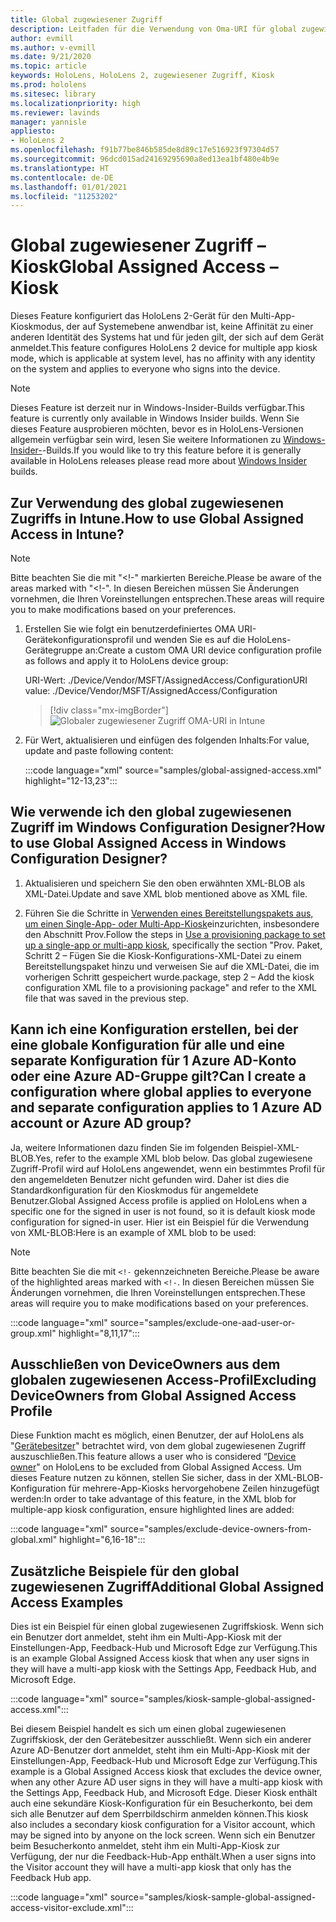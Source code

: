 ```yaml
---
title: Global zugewiesener Zugriff
description: Leitfaden für die Verwendung von Oma-URI für global zugewiesene Zugriff-Kioske
author: evmill
ms.author: v-evmill
ms.date: 9/21/2020
ms.topic: article
keywords: HoloLens, HoloLens 2, zugewiesener Zugriff, Kiosk
ms.prod: hololens
ms.sitesec: library
ms.localizationpriority: high
ms.reviewer: lavinds
manager: yannisle
appliesto:
- HoloLens 2
ms.openlocfilehash: f91b77be846b585de8d89c17e516923f97304d57
ms.sourcegitcommit: 96dcd015ad24169295690a8ed13ea1bf480e4b9e
ms.translationtype: HT
ms.contentlocale: de-DE
ms.lasthandoff: 01/01/2021
ms.locfileid: "11253202"
---
```

# <span data-ttu-id="854d7-104">Global zugewiesener Zugriff – Kiosk</span><span class="sxs-lookup"><span data-stu-id="854d7-104">Global Assigned Access – Kiosk</span></span>

<span data-ttu-id="854d7-105">Dieses Feature konfiguriert das HoloLens 2-Gerät für den Multi-App-Kioskmodus, der auf Systemebene anwendbar ist, keine Affinität zu einer anderen Identität des Systems hat und für jeden gilt, der sich auf dem Gerät anmeldet.</span><span class="sxs-lookup"><span data-stu-id="854d7-105">This feature configures HoloLens 2 device for multiple app kiosk mode, which is applicable at system level, has no affinity with any identity on the system and applies to everyone who signs into the device.</span></span>

> [!NOTE]
> <span data-ttu-id="854d7-106">Dieses Feature ist derzeit nur in Windows-Insider-Builds verfügbar.</span><span class="sxs-lookup"><span data-stu-id="854d7-106">This feature is currently only available in Windows Insider builds.</span></span> <span data-ttu-id="854d7-107">Wenn Sie dieses Feature ausprobieren möchten, bevor es in HoloLens-Versionen allgemein verfügbar sein wird, lesen Sie weitere Informationen zu [Windows-Insider-](hololens-insider.md)-Builds.</span><span class="sxs-lookup"><span data-stu-id="854d7-107">If you would like to try this feature before it is generally available in HoloLens releases please read more about [Windows Insider](hololens-insider.md) builds.</span></span>

## <span data-ttu-id="854d7-108">Zur Verwendung des global zugewiesenen Zugriffs in Intune.</span><span class="sxs-lookup"><span data-stu-id="854d7-108">How to use Global Assigned Access in Intune?</span></span>

> [!NOTE]
> <span data-ttu-id="854d7-109">Bitte beachten Sie die mit "<!-" markierten Bereiche.</span><span class="sxs-lookup"><span data-stu-id="854d7-109">Please be aware of the areas marked with "<!-".</span></span> <span data-ttu-id="854d7-110">In diesen Bereichen müssen Sie Änderungen vornehmen, die Ihren Voreinstellungen entsprechen.</span><span class="sxs-lookup"><span data-stu-id="854d7-110">These areas will require you to make modifications based on your preferences.</span></span>

1. <span data-ttu-id="854d7-111">Erstellen Sie wie folgt ein benutzerdefiniertes OMA URI-Gerätekonfigurationsprofil und wenden Sie es auf die HoloLens-Gerätegruppe an:</span><span class="sxs-lookup"><span data-stu-id="854d7-111">Create a custom OMA URI device configuration profile as follows and apply it to HoloLens device group:</span></span>

    <span data-ttu-id="854d7-112">URI-Wert: ./Device/Vendor/MSFT/AssignedAccess/Configuration</span><span class="sxs-lookup"><span data-stu-id="854d7-112">URI value: ./Device/Vendor/MSFT/AssignedAccess/Configuration</span></span>

    > [!div class="mx-imgBorder"]
    > ![Globaler zugewiesener Zugriff OMA-URI in Intune](images/global-assigned-access-omauri.png)

2. <span data-ttu-id="854d7-114">Für Wert, aktualisieren und einfügen des folgenden Inhalts:</span><span class="sxs-lookup"><span data-stu-id="854d7-114">For value, update and paste following content:</span></span>

    :::code language="xml" source="samples/global-assigned-access.xml" highlight="12-13,23":::

## <span data-ttu-id="854d7-115">Wie verwende ich den global zugewiesenen Zugriff im Windows Configuration Designer?</span><span class="sxs-lookup"><span data-stu-id="854d7-115">How to use Global Assigned Access in Windows Configuration Designer?</span></span>

1. <span data-ttu-id="854d7-116">Aktualisieren und speichern Sie den oben erwähnten XML-BLOB als XML-Datei.</span><span class="sxs-lookup"><span data-stu-id="854d7-116">Update and save XML blob mentioned above as XML file.</span></span> 

2. <span data-ttu-id="854d7-117">Führen Sie die Schritte in [Verwenden eines Bereitstellungspakets aus, um einen Single-App- oder Multi-App-Kiosk](https://docs.microsoft.com/hololens/hololens-kiosk#use-a-provisioning-package-to-set-up-a-single-app-or-multi-app-kiosk)einzurichten, insbesondere den Abschnitt Prov.</span><span class="sxs-lookup"><span data-stu-id="854d7-117">Follow the steps in [Use a provisioning package to set up a single-app or multi-app kiosk](https://docs.microsoft.com/hololens/hololens-kiosk#use-a-provisioning-package-to-set-up-a-single-app-or-multi-app-kiosk), specifically the section "Prov.</span></span> <span data-ttu-id="854d7-118">Paket, Schritt 2 – Fügen Sie die Kiosk-Konfigurations-XML-Datei zu einem Bereitstellungspaket hinzu und verweisen Sie auf die XML-Datei, die im vorherigen Schritt gespeichert wurde.</span><span class="sxs-lookup"><span data-stu-id="854d7-118">package, step 2 – Add the kiosk configuration XML file to a provisioning package" and refer to the XML file that was saved in the previous step.</span></span>

## <span data-ttu-id="854d7-119">Kann ich eine Konfiguration erstellen, bei der eine globale Konfiguration für alle und eine separate Konfiguration für 1 Azure AD-Konto oder eine Azure AD-Gruppe gilt?</span><span class="sxs-lookup"><span data-stu-id="854d7-119">Can I create a configuration where global applies to everyone and separate configuration applies to 1 Azure AD account or Azure AD group?</span></span> 

<span data-ttu-id="854d7-120">Ja, weitere Informationen dazu finden Sie im folgenden Beispiel-XML-BLOB.</span><span class="sxs-lookup"><span data-stu-id="854d7-120">Yes, refer to the example XML blob below.</span></span> <span data-ttu-id="854d7-121">Das global zugewiesene Zugriff-Profil wird auf HoloLens angewendet, wenn ein bestimmtes Profil für den angemeldeten Benutzer nicht gefunden wird. Daher ist dies die Standardkonfiguration für den Kioskmodus für angemeldete Benutzer.</span><span class="sxs-lookup"><span data-stu-id="854d7-121">Global Assigned Access profile is applied on HoloLens when a specific one for the signed in user is not found, so it is default kiosk mode configuration for signed-in user.</span></span>
<span data-ttu-id="854d7-122">Hier ist ein Beispiel für die Verwendung von XML-BLOB:</span><span class="sxs-lookup"><span data-stu-id="854d7-122">Here is an example of XML blob to be used:</span></span>

> [!NOTE]
> <span data-ttu-id="854d7-123">Bitte beachten Sie die mit `<!-` gekennzeichneten Bereiche.</span><span class="sxs-lookup"><span data-stu-id="854d7-123">Please be aware of the highlighted areas marked with `<!-`.</span></span> <span data-ttu-id="854d7-124">In diesen Bereichen müssen Sie Änderungen vornehmen, die Ihren Voreinstellungen entsprechen.</span><span class="sxs-lookup"><span data-stu-id="854d7-124">These areas will require you to make modifications based on your preferences.</span></span>

 :::code language="xml" source="samples/exclude-one-aad-user-or-group.xml" highlight="8,11,17":::

## <span data-ttu-id="854d7-125">Ausschließen von DeviceOwners aus dem globalen zugewiesenen Access-Profil</span><span class="sxs-lookup"><span data-stu-id="854d7-125">Excluding DeviceOwners from Global Assigned Access Profile</span></span>

<span data-ttu-id="854d7-126">Diese Funktion macht es möglich, einen Benutzer, der auf HoloLens als "[Gerätebesitzer](security-adminless-os.md)" betrachtet wird, von dem global zugewiesenen Zugriff auszuschließen.</span><span class="sxs-lookup"><span data-stu-id="854d7-126">This feature allows a user who is considered “[Device owner](security-adminless-os.md)" on HoloLens to be excluded from Global Assigned Access.</span></span> <span data-ttu-id="854d7-127">Um dieses Feature nutzen zu können, stellen Sie sicher, dass in der XML-BLOB-Konfiguration für mehrere-App-Kiosks hervorgehobene Zeilen hinzugefügt werden:</span><span class="sxs-lookup"><span data-stu-id="854d7-127">In order to take advantage of this feature, in the XML blob for multiple-app kiosk configuration, ensure highlighted lines are added:</span></span>

 :::code language="xml" source="samples/exclude-device-owners-from-global.xml" highlight="6,16-18":::

## <span data-ttu-id="854d7-128">Zusätzliche Beispiele für den global zugewiesenen Zugriff</span><span class="sxs-lookup"><span data-stu-id="854d7-128">Additional Global Assigned Access Examples</span></span>

<span data-ttu-id="854d7-129">Dies ist ein Beispiel für einen global zugewiesenen Zugriffskiosk. Wenn sich ein Benutzer dort anmeldet, steht ihm ein Multi-App-Kiosk mit der Einstellungen-App, Feedback-Hub und Microsoft Edge zur Verfügung.</span><span class="sxs-lookup"><span data-stu-id="854d7-129">This is an example Global Assigned Access kiosk that when any user signs in they will have a multi-app kiosk with the Settings App, Feedback Hub, and Microsoft Edge.</span></span>

:::code language="xml" source="samples/kiosk-sample-global-assigned-access.xml":::

<span data-ttu-id="854d7-130">Bei diesem Beispiel handelt es sich um einen global zugewiesenen Zugriffskiosk, der den Gerätebesitzer ausschließt. Wenn sich ein anderer Azure AD-Benutzer dort anmeldet, steht ihm ein Multi-App-Kiosk mit der Einstellungen-App, Feedback-Hub und Microsoft Edge zur Verfügung.</span><span class="sxs-lookup"><span data-stu-id="854d7-130">This example is a Global Assigned Access kiosk that excludes the device owner, when any other Azure AD user signs in they will have a multi-app kiosk with the Settings App, Feedback Hub, and Microsoft Edge.</span></span> <span data-ttu-id="854d7-131">Dieser Kiosk enthält auch eine sekundäre Kiosk-Konfiguration für ein Besucherkonto, bei dem sich alle Benutzer auf dem Sperrbildschirm anmelden können.</span><span class="sxs-lookup"><span data-stu-id="854d7-131">This kiosk also includes a secondary kiosk configuration for a Visitor account, which may be signed into by anyone on the lock screen.</span></span> <span data-ttu-id="854d7-132">Wenn sich ein Benutzer beim Besucherkonto anmeldet, steht ihm ein Multi-App-Kiosk zur Verfügung, der nur die Feedback-Hub-App enthält.</span><span class="sxs-lookup"><span data-stu-id="854d7-132">When a user signs into the Visitor account they will have a multi-app kiosk that only has the Feedback Hub app.</span></span>

:::code language="xml" source="samples/kiosk-sample-global-assigned-access-visitor-exclude.xml":::
